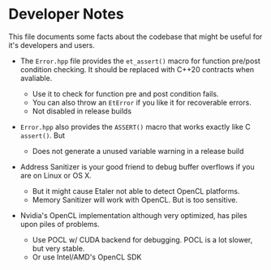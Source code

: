 # Developer Notes

This file documents some facts about the codebase that might be useful for it's developers and users.

* The `Error.hpp` file provides the `et_assert()` macro for function pre/post condition checking. It should be replaced with C++20 contracts when avaliable.
  * Use it to check for function pre and post condition fails.
  * You can also throw an `EtError` if you like it for recoverable errors.
  * Not disabled in release builds

* `Error.hpp` also provides the `ASSERT()` macro that works exactly like C `assert()`. But
  * Does not generate a unused variable warning in a release build

* Address Sanitizer is your good friend to debug buffer overflows if you are on Linux or OS X.
  * But it might cause Etaler not able to detect OpenCL platforms.
  * Memory Sanitizer will work with OpenCL. But is too sensitive.

* Nvidia's OpenCL implementation although very optimized, has piles upon piles of problems.
  * Use POCL w/ CUDA backend for debugging. POCL is a lot slower, but very stable.
  * Or use Intel/AMD's OpenCL SDK

